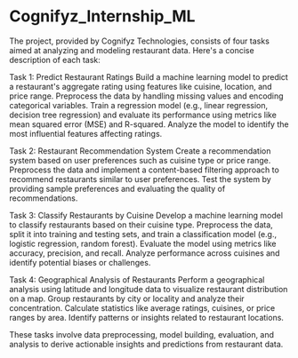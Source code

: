 # Cognifyz_Internship_ML
The project, provided by Cognifyz Technologies, consists of four tasks aimed at analyzing and modeling restaurant data. Here's a concise description of each task:

Task 1: Predict Restaurant Ratings
Build a machine learning model to predict a restaurant's aggregate rating using features like cuisine, location, and price range. Preprocess the data by handling missing values and encoding categorical variables. Train a regression model (e.g., linear regression, decision tree regression) and evaluate its performance using metrics like mean squared error (MSE) and R-squared. Analyze the model to identify the most influential features affecting ratings.

Task 2: Restaurant Recommendation System
Create a recommendation system based on user preferences such as cuisine type or price range. Preprocess the data and implement a content-based filtering approach to recommend restaurants similar to user preferences. Test the system by providing sample preferences and evaluating the quality of recommendations.

Task 3: Classify Restaurants by Cuisine
Develop a machine learning model to classify restaurants based on their cuisine type. Preprocess the data, split it into training and testing sets, and train a classification model (e.g., logistic regression, random forest). Evaluate the model using metrics like accuracy, precision, and recall. Analyze performance across cuisines and identify potential biases or challenges.

Task 4: Geographical Analysis of Restaurants
Perform a geographical analysis using latitude and longitude data to visualize restaurant distribution on a map. Group restaurants by city or locality and analyze their concentration. Calculate statistics like average ratings, cuisines, or price ranges by area. Identify patterns or insights related to restaurant locations.

These tasks involve data preprocessing, model building, evaluation, and analysis to derive actionable insights and predictions from restaurant data.
